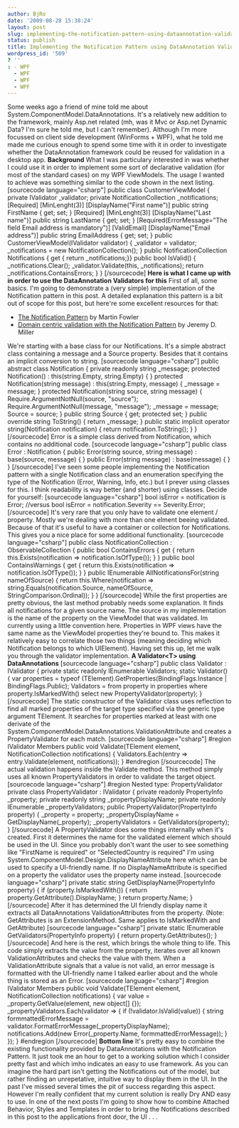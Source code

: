 ```yaml
---
author: BjRo
date: '2009-08-28 15:38:24'
layout: post
slug: implementing-the-notification-pattern-using-dataannotation-validators
status: publish
title: Implementing the Notification Pattern using DataAnnotation Validators
wordpress_id: '509'
? ''
: - WPF
  - WPF
  - WPF
  - WPF
---
```


Some weeks ago a friend of mine told me about
System.ComponentModel.DataAnnotations. It's a relatively new addition to
the framework, mainly Asp.net related (mh, was it Mvc or Asp.net Dynamic
Data? I'm sure he told me, but I can't remember). Although I'm more
focussed on client side development (WinForms + WPF), what he told me
made me curious enough to spend some time with it in order to
investigate whether the DataAnnotation framework could be reused for
validation in a desktop app. **Background** What I was particulary
interested in was whether I could use it in order to implement some sort
of declarative validation (for most of the standard cases) on my WPF
ViewModels. The usage I wanted to achieve was something similar to the
code shown in the next listing. [sourcecode language="csharp"] public
class CustomerViewModel { private IValidator \_validator; private
NotificationCollection \_notifications; [Required] [MinLenght(3)]
[DisplayName("First name")] public string FirstName { get; set; }
[Required] [MinLenght(3)] [DisplayName("Last name")] public string
LastName { get; set; } [Required(ErrorMessage="The field Email address
is mandatory")] [ValidEmail] [DisplayName("Email address")] public
string EmailAddress { get; set; } public CustomerViewModel(IValidator
validator) { \_validator = validator; \_notifications = new
NotificationCollection(); } public NotificationCollection Notifications
{ get { return \_notifications;}} public bool IsValid() {
\_notifications.Clear(); \_validator.Validate(this, \_notifications);
return \_notifications.ContainsErrors; } } [/sourcecode] **Here is what
I came up with in order to use the DataAnnotation Validators for this**
First of all, some basics. I'm going to demonstrate a (very simple)
implementation of the Notification pattern in this post. A detailed
explanation this pattern is a bit out of scope for this post, but
here're some excellent resources for that:

-   [The Notification
    Pattern](http://martinfowler.com/eaaDev/Notification.html) by Martin
    Fowler
-   [Domain centric validation with the Notification
    Pattern](http://codebetter.com/blogs/jeremy.miller/archive/2007/06/13/build-your-own-cab-part-9-domain-centric-validation-with-the-notification-pattern.aspx)
    by Jeremy D. Miller

We're starting with a base class for our Notifications. It's a simple
abstract class containing a message and a Source property. Besides that
it contains an implicit conversion to string. [sourcecode
language="csharp"] public abstract class Notification { private readonly
string \_message; protected Notification() : this(string.Empty,
string.Empty) { } protected Notification(string message) :
this(string.Empty, message) { \_message = message; } protected
Notification(string source, string message) {
Require.ArgumentNotNull(source, "source");
Require.ArgumentNotNull(message, "message"); \_message = message; Source
= source; } public string Source { get; protected set; } public override
string ToString() { return \_message; } public static implicit operator
string(Notification notification) { return notification.ToString(); } }
[/sourcecode] Error is a simple class derived from Notification, which
contains no additional code. [sourcecode language="csharp"] public class
Error : Notification { public Error(string source, string message) :
base(source, message) { } public Error(string message) : base(message) {
} } [/sourcecode] I've seen some people implementing the Notification
pattern with a single Notification class and an enumeration specifying
the type of the Notification (Error, Warning, Info, etc.) but I prever
using classes for this. I think readability is way better (and shorter)
using classes. Decide for yourself: [sourcecode language="csharp"] bool
isError = notification is Error; //versus bool isError =
notification.Severity == Severity.Error; [/sourcecode] It's very rare
that you only have to validate one element / property. Mostly we're
dealing with more than one elment beeing validated. Because of that it's
useful to have a container or collection for Notifications. This gives
you a nice place for some additional functionality. [sourcecode
language="csharp"] public class NotificationCollection :
ObservableCollection { public bool ContainsErrors { get { return
this.Exists(notification =\> notification.IsOfType()); } } public bool
ContainsWarnings { get { return this.Exists(notification =\>
notification.IsOfType()); } } public IEnumerable
AllNotificationsFor(string nameOfSource) { return
this.Where(notification =\> string.Equals(notification.Source,
nameOfSource, StringComparison.Ordinal)); } } [/sourcecode] While the
first properties are pretty obvious, the last method probably needs some
explanation. It finds all notifications for a given source name. The
source in my implementation is the name of the property on the ViewModel
that was validated. Im currently using a little convention here.
Properties in WPF views have the same name as the ViewModel properties
they're bound to. This makes it relatively easy to correlate those two
things (meaning deciding which Notification belongs to which UIElement).
Having set this up, let me walk you through the validator
implementation. **A Validator<T\> using DataAnnotations** [sourcecode
language="csharp"] public class Validator : IValidator { private static
readonly IEnumerable Validators; static Validator() { var properties =
typeof (TElement).GetProperties(BindingFlags.Instance |
BindingFlags.Public); Validators = from property in properties where
property.IsMarkedWith() select new PropertyValidator(property); }
[/sourcecode] The static constructor of the Validator class uses
reflection to find all marked properties of the target type specified
via the generic type argument TElement. It searches for properties
marked at least with one derivate of the
System.ComponentModel.DataAnnotations.ValidationAttribute and creates a
PropertyValidator for each match. [sourcecode language="csharp"]
\#region IValidator Members public void Validate(TElement element,
NotificationCollection notifications) { Validators.Each(entry =\>
entry.Validate(element, notifications)); } \#endregion [/sourcecode] The
actual validation happens inside the Validate method. This method simply
uses all known PropertyValidators in order to validate the target
object. [sourcecode language="csharp"] \#region Nested type:
PropertyValidator private class PropertyValidator : IValidator { private
readonly PropertyInfo \_property; private readonly string
\_propertyDisplayName; private readonly IEnumerable
\_propertyValidators; public PropertyValidator(PropertyInfo property) {
\_property = property; \_propertyDisplayName =
GetDisplayName(\_property); \_propertyValidators =
GetValidators(property); } [/sourcecode] A PropertyValidator does some
things internally when it's created. First it determines the name for
the validated element which should be used in the UI. Since you probably
don't want the user to see something like "FirstName is required" or
"SelectedCountry is required" I'm using
System.ComponentModel.Design.DisplayNameAttribute here which can be used
to specify a UI-friendly name. If no DisplayNameAttribute is specified
on a property the validator uses the property name instead. [sourcecode
language="csharp"] private static string GetDisplayName(PropertyInfo
property) { if (property.IsMarkedWith()) { return
property.GetAttribute().DisplayName; } return property.Name; }
[/sourcecode] After it has determined the UI friendly display name it
extracts all DataAnnotations ValidationAttributes from the property.
(Note: GetAttributes is an ExtensionMethod. Same applies to IsMarkedWith
and GetAttribute) [sourcecode language="csharp"] private static
IEnumerable GetValidators(PropertyInfo property) { return
property.GetAttributes(); } [/sourcecode] And here is the rest, which
brings the whole thing to life. This code simply extracts the value from
the property, iterates over all known ValidationAttributes and checks
the value with them. When a ValidationAttribute signals that a value is
not valid, an error message is formatted with the UI-friendly name I
talked earlier about and the whole thing is stored as an Error.
[sourcecode language="csharp"] \#region IValidator Members public void
Validate(TElement element, NotificationCollection notifications) { var
value = \_property.GetValue(element, new object[] {});
\_propertyValidators.Each(validator =\> { if (!validator.IsValid(value))
{ string formmattedErrorMessage =
validator.FormatErrorMessage(\_propertyDisplayName);
notifications.Add(new Error(\_property.Name, formmattedErrorMessage)); }
}); } \#endregion [/sourcecode] **Bottom line** It's pretty easy to
combine the existing functionality provided by DataAnnotations with the
Notification Pattern. It just took me an hour to get to a working
solution which I consider pretty fast and which imho indicates an easy
to use framework. As you can imagine the hard part isn't getting the
Notifications out of the model, but rather finding an unrepetative,
intuitive way to display them in the UI. In the past I've missed several
times the pit of success regarding this aspect. However I'm really
confident that my current solution is really Dry AND easy to use. In one
of the next posts I'm going to show how to combine Attached Behavior,
Styles and Templates in order to bring the Notifications described in
this post to the applications front door, the UI . . .
